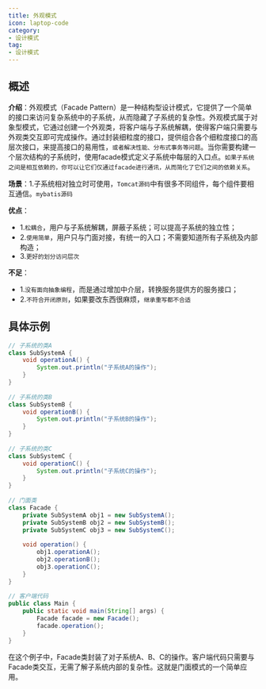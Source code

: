 ```yaml
---
title: 外观模式
icon: laptop-code
category:
- 设计模式
tag:
- 设计模式
---
```


## 概述

**介绍**：外观模式（Facade Pattern）是一种结构型设计模式，它提供了一个简单的接口来访问复杂系统中的子系统，从而隐藏了子系统的复杂性。外观模式属于对象型模式，它通过创建一个外观类，将客户端与子系统解耦，使得客户端只需要与外观类交互即可完成操作。通过封装细粒度的接口，提供组合各个细粒度接口的高层次接口，来提高接口的易用性，`或者解决性能、分布式事务等问题`。当你需要构建一个层次结构的子系统时，使用facade模式定义子系统中每层的入口点。`如果子系统之间是相互依赖的，你可以让它们仅通过facade进行通讯，从而简化了它们之间的依赖关系`。

**场景**：1.子系统相对独立时可使用，`Tomcat源码`中有很多不同组件，每个组件要相互通信。`mybatis源码`

**优点**：
* 1.`松耦合`，用户与子系统解耦，屏蔽子系统；可以提高子系统的独立性；
* 2.`使用简单`，用户只与门面对接，有统一的入口；不需要知道所有子系统及内部构造；
* 3.`更好的划分访问层次`

**不足**：
* 1.`没有面向抽象编程`，而是通过增加中介层，转换服务提供方的服务接口；
* 2.`不符合开闭原则`，如果要改东西很麻烦，`继承重写都不合适`

## 具体示例

```java
// 子系统的类A
class SubSystemA {
    void operationA() {
        System.out.println("子系统A的操作");
    }
}
 
// 子系统的类B
class SubSystemB {
    void operationB() {
        System.out.println("子系统B的操作");
    }
}
 
// 子系统的类C
class SubSystemC {
    void operationC() {
        System.out.println("子系统C的操作");
    }
}
 
// 门面类
class Facade {
    private SubSystemA obj1 = new SubSystemA();
    private SubSystemB obj2 = new SubSystemB();
    private SubSystemC obj3 = new SubSystemC();
 
    void operation() {
        obj1.operationA();
        obj2.operationB();
        obj3.operationC();
    }
}
 
// 客户端代码
public class Main {
    public static void main(String[] args) {
        Facade facade = new Facade();
        facade.operation();
    }
}
```

在这个例子中，Facade类封装了对子系统A、B、C的操作。客户端代码只需要与Facade类交互，无需了解子系统内部的复杂性。这就是门面模式的一个简单应用。

